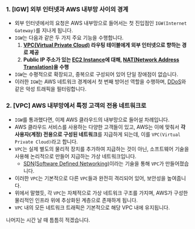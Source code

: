 

### 1. [IGW] 외부 인터넷과 AWS 내부망 사이의 경계

- 외부 인터넷에서의 요청은 AWS 내부망으로 들어서는 첫 진입점인 `IGW(Internet Gateway)`를 지나게 됩니다.  
- `IGW`는 다음과 같은 두 가지 주요 기능을 수행합니다.  
    1. **[VPC(Virtual Private Cloud)](VPC(Virtual%20%20Private%20Cloud).md) 라우팅 테이블에게 외부 인터넷으로 향하는 경로 제공**
    2. **Public IP 주소가 있는 [EC2 Instance](EC2.md)에 대해, [NAT(Network Address Translation)](https://namu.wiki/w/NAT)을 수행**  
- `IGW`는 수평적으로 확장되고, 중복으로 구성되어 있어 단일 장애점이 없습니다.
- 이러한 `IGW`는 AWS 네트워크 경계에서 첫 번째 방어선 역할을 수행하며, [DDoS](https://namu.wiki/w/%EB%B6%84%EC%82%B0%20%EC%84%9C%EB%B9%84%EC%8A%A4%20%EA%B1%B0%EB%B6%80%20%EA%B3%B5%EA%B2%A9)와 같은 악성 트래픽을 필터링합니다.  

### 2. [VPC] AWS 내부망에서 특정 고객의 전용 네트워크로

- `IGW`를 통과했다면, 이제 AWS 클라우드의 내부망으로 들어설 차례입니다.  
- AWS 클라우드 서비스를 사용하는 다양한 고객들이 있고, AWS는 이에 맞춰서 <b>각 사용자(계정) 전용으로 구성된 네트워크</b>를 지급하게 되는데, 이를 `VPC(Virtual Private Cloud)`라고 합니다.
- `VPC`는 실제 별도의 물리적 장치를 추가하여 지급하는 것이 아닌, 소프트웨어 기술을 사용해 논리적으로 만들어 지급하는 가상 네트워크입니다.
    - [SDN(Software Defined Networking)](https://www.juniper.net/kr/ko/research-topics/what-is-sdn.html)이라는 기술을 통해 `VPC`가 만들어졌습니다.
- 이러한 `VPC`는 기본적으로 다른 `VPC`들과 완전히 격리되어 있어, 보안성을 높여줍니다.
- 위에서 말했듯, 각 `VPC`는 자체적으로 가상 네트워크 구조를 가지며, AWS가 구성한 물리적인 인프라 위에 추상화된 계층으로 존재하게 됩니다.
- `VPC` 내의 모든 네트워크 트래픽은 기본적으로 해당 VPC 내에 유지됩니다.

나머지는 시간 날 때 틈틈히 적겠습니다.
